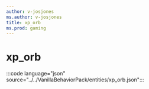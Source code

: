 ```yaml
---
author: v-josjones
ms.author: v-josjones
title: xp_orb
ms.prod: gaming
---
```


# xp_orb

:::code language="json" source="../../VanillaBehaviorPack/entities/xp_orb.json":::
